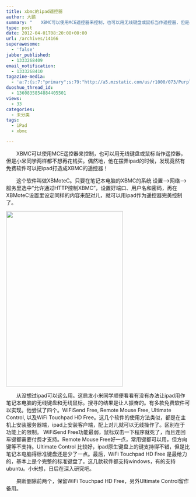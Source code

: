 ```yaml
---
title: xbmc的ipad遥控器
author: 大鹏
summary: "　　XBMC可以使用MCE遥控器来控制，也可以用无线键盘或鼠标当作遥控器，但是小米同学两样都不想再花钱买。偶然地，他在摆弄ipad的时候，发现竟然有免费软件可以把ipad打造成XBMC的遥控器！"
type: post
date: 2012-04-01T08:20:08+00:00
url: /archives/14166
superawesome:
  - 'false'
jabber_published:
  - 1333268409
email_notification:
  - 1333268410
tagazine-media:
  - 'a:7:{s:7:"primary";s:79:"http://a5.mzstatic.com/us/r1000/073/Purple/81/c1/bb/mzl.aodrsuct.320x480-75.jpg";s:6:"images";a:1:{s:79:"http://a5.mzstatic.com/us/r1000/073/Purple/81/c1/bb/mzl.aodrsuct.320x480-75.jpg";a:6:{s:8:"file_url";s:79:"http://a5.mzstatic.com/us/r1000/073/Purple/81/c1/bb/mzl.aodrsuct.320x480-75.jpg";s:5:"width";s:3:"320";s:6:"height";s:3:"480";s:4:"type";s:5:"image";s:4:"area";s:6:"153600";s:9:"file_path";s:0:"";}}s:6:"videos";a:0:{}s:11:"image_count";s:1:"1";s:6:"author";s:8:"15846293";s:7:"blog_id";s:8:"15314187";s:9:"mod_stamp";s:19:"2012-04-01 08:22:45";}'
duoshuo_thread_id:
  - 1360835854884405501
views:
  - 33
categories:
  - 未分类
tags:
  - iPad
  - xbmc

---
```

　　XBMC可以使用MCE遥控器来控制，也可以用无线键盘或鼠标当作遥控器，但是小米同学两样都不想再花钱买。偶然地，他在摆弄ipad的时候，发现竟然有免费软件可以把ipad打造成XBMC的遥控器！
  
　　这个软件叫做XBMoteC。只要在笔记本电脑的XBMC的系统 设置&#8212;>网络&#8212;>服务里选中“允许通过HTTP控制XBMC”，设置好端口、用户名和密码，再在XBMoteC设置里设定同样的内容来配对儿，就可以用ipad作为遥控器完美控制了。
  
<img alt="" src="http://a5.mzstatic.com/us/r1000/073/Purple/81/c1/bb/mzl.aodrsuct.320x480-75.jpg" title="xbmotec" class="alignnone" width="320" height="480" />
  
　　从没想过ipad可以这么用。这启发小米同学顺便看看有没有办法让ipad用作笔记本电脑的无线键盘和无线鼠标。搜寻的结果是让人振奋的。有多款免费软件可以实现。他尝试了四个。WiFiSend Free, Remote Mouse Free, Ultimate Control, 以及WiFi Touchpad HD Free。这几个软件的使用方法类似，都是在主机上安装服务器端，ipad上安装客户端，配上对儿就可以无线操作了。区别在于功能上的限制。 WiFiSend Free功能最弱，鼠标双击一下程序就死了，而且连回车键都需要付费才支持。Remote Mouse Free好一点，常用键都可以用，但方向键等不支持。Ultimate Control 比较好，ipad原生键盘上的键支持得不错，但是比笔记本电脑得标准键盘还是少了一点。最后，WiFi Touchpad HD Free 是最给力的，基本上是个完整的标准键盘了。这几款软件都支持windows，有的支持ubuntu。小米想，日后在深入研究吧。
  
　　果断删除前两个，保留WiFi Touchpad HD Free，另外Ultimate Control留作备用。
